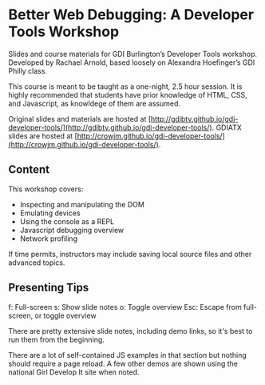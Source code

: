 # Better Web Debugging: A Developer Tools Workshop

Slides and course materials for GDI Burlington’s Developer Tools workshop. Developed by Rachael Arnold, based loosely on Alexandra Hoefinger’s GDI Philly class.

This course is meant to be taught as a one-night, 2.5 hour session. It is highly recommended that students have prior knowledge of HTML, CSS, and Javascript, as knowldege of them are assumed.

Original slides and materials are hosted at [http://gdibtv.github.io/gdi-developer-tools/](http://gdibtv.github.io/gdi-developer-tools/).
GDIATX slides are hosted at [http://crowjm.github.io/gdi-developer-tools/](http://crowjm.github.io/gdi-developer-tools/).

## Content

This workshop covers:

- Inspecting and manipulating the DOM
- Emulating devices
- Using the console as a REPL
- Javascript debugging overview
- Network profiling

If time permits, instructors may include saving local source files and other advanced topics.

## Presenting Tips

f: Full-screen
s: Show slide notes
o: Toggle overview
Esc: Escape from full-screen, or toggle overview

There are pretty extensive slide notes, including demo links, so it's best to run them from the beginning.

There are a lot of self-contained JS examples in that section but nothing should require a page reload. A few other demos are shown using the national Girl Develop It site when noted.

